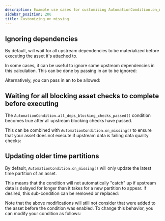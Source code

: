 ```yaml
---
description: Example use cases for customizing AutomationCondition.on_missing()
sidebar_position: 200
title: Customizing on_missing
---
```


## Ignoring dependencies

By default, <PyObject module="dagster" section="assets" object="AutomationCondition.on_missing" displayText="AutomationCondition.on_missing()" /> will wait for all upstream dependencies to be materialized before executing the asset it's attached to.

In some cases, it can be useful to ignore some upstream dependencies in this calculation. This can be done by passing in an <PyObject section="assets" module="dagster" object="AssetSelection" /> to be ignored:

<CodeExample path="docs_snippets/docs_snippets/concepts/declarative_automation/on_missing/ignore_dependencies.py" />

Alternatively, you can pass in an <PyObject section="assets" module="dagster" object="AssetSelection" /> to be allowed:

<CodeExample path="docs_snippets/docs_snippets/concepts/declarative_automation/on_missing/allow_dependencies.py" />

## Waiting for all blocking asset checks to complete before executing

The `AutomationCondition.all_deps_blocking_checks_passed()` condition becomes true after all upstream blocking checks have passed.

This can be combined with `AutomationCondition.on_missing()` to ensure that your asset does not execute if upstream data is failing data quality checks:

<CodeExample path="docs_snippets/docs_snippets/concepts/declarative_automation/on_missing/blocking_checks_condition.py" />

## Updating older time partitions

By default, `AutomationCondition.on_missing()` will only update the latest time partition of an asset.

This means that the condition will not automatically "catch" up if upstream data is delayed for longer than it takes for a new partition to appear. If desired, this sub-condition can be removed or replaced:

<CodeExample path="docs_snippets/docs_snippets/concepts/declarative_automation/on_missing/update_older_time_partitions.py" />

Note that the above modifications will still not consider that were added to the asset before the condition was enabled. To change this behavior, you can modify your condition as follows:

<CodeExample path="docs_snippets/docs_snippets/concepts/declarative_automation/on_missing/update_older_time_partitions_handled.py" />
